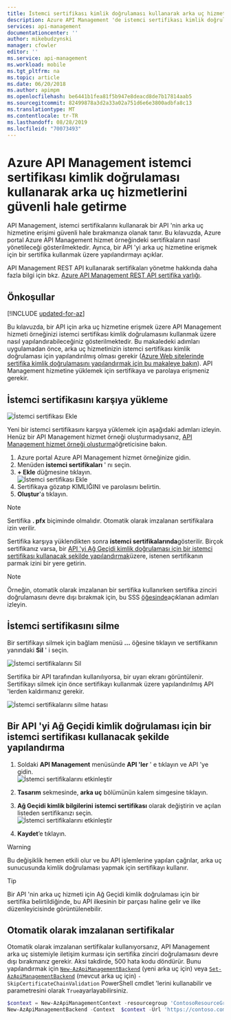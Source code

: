 ```yaml
---
title: İstemci sertifikası kimlik doğrulaması kullanarak arka uç hizmetlerini güvenli hale getirme-Azure API Management | Microsoft Docs
description: Azure API Management 'de istemci sertifikası kimlik doğrulaması kullanarak arka uç hizmetlerini güvenli hale getirme hakkında bilgi edinin.
services: api-management
documentationcenter: ''
author: mikebudzynski
manager: cfowler
editor: ''
ms.service: api-management
ms.workload: mobile
ms.tgt_pltfrm: na
ms.topic: article
ms.date: 06/20/2018
ms.author: apimpm
ms.openlocfilehash: be6441b1fea81f5b947e8deacd8de7b17814aab5
ms.sourcegitcommit: 82499878a3d2a33a02a751d6e6e3800adbfa8c13
ms.translationtype: MT
ms.contentlocale: tr-TR
ms.lasthandoff: 08/28/2019
ms.locfileid: "70073493"
---
```

# <a name="how-to-secure-back-end-services-using-client-certificate-authentication-in-azure-api-management"></a>Azure API Management istemci sertifikası kimlik doğrulaması kullanarak arka uç hizmetlerini güvenli hale getirme

API Management, istemci sertifikalarını kullanarak bir API 'nin arka uç hizmetine erişimi güvenli hale bırakmanıza olanak tanır. Bu kılavuzda, Azure portal Azure API Management hizmet örneğindeki sertifikaların nasıl yönetileceği gösterilmektedir. Ayrıca, bir API 'yi arka uç hizmetine erişmek için bir sertifika kullanmak üzere yapılandırmayı açıklar.

API Management REST API kullanarak sertifikaları yönetme hakkında daha fazla bilgi için bkz. <a href="https://docs.microsoft.com/rest/api/apimanagement/apimanagementrest/azure-api-management-rest-api-certificate-entity">Azure API Management REST API sertifika varlığı</a>.

## <a name="prerequisites"> </a>Önkoşullar

[!INCLUDE [updated-for-az](../../includes/updated-for-az.md)]

Bu kılavuzda, bir API için arka uç hizmetine erişmek üzere API Management hizmeti örneğinizi istemci sertifikası kimlik doğrulamasını kullanmak üzere nasıl yapılandırabileceğiniz gösterilmektedir. Bu makaledeki adımları uygulamadan önce, arka uç hizmetinizin istemci sertifikası kimlik doğrulaması için yapılandırılmış olması gerekir ([Azure Web sitelerinde sertifika kimlik doğrulamasını yapılandırmak için bu makaleye bakın][to configure certificate authentication in Azure WebSites refer to this article]). API Management hizmetine yüklemek için sertifikaya ve parolaya erişmeniz gerekir.

## <a name="step1"> </a>İstemci sertifikasını karşıya yükleme

![İstemci sertifikası Ekle](media/api-management-howto-mutual-certificates/apim-client-cert.png)

Yeni bir istemci sertifikasını karşıya yüklemek için aşağıdaki adımları izleyin. Henüz bir API Management hizmet örneği oluşturmadıysanız, [API Management hizmet örneği oluşturma][Create an API Management service instance]öğreticisine bakın.

1. Azure portal Azure API Management hizmet örneğinize gidin.
2. Menüden **istemci sertifikaları** ' nı seçin.
3. **+ Ekle** düğmesine tıklayın.  
    ![İstemci sertifikası Ekle](media/api-management-howto-mutual-certificates/apim-client-cert-add.png)  
4. Sertifikaya gözatıp KIMLIĞINI ve parolasını belirtin.  
5. **Oluştur**'a tıklayın.

> [!NOTE]
> Sertifika **. pfx** biçiminde olmalıdır. Otomatik olarak imzalanan sertifikalara izin verilir.

Sertifika karşıya yüklendikten sonra **istemci sertifikalarında**gösterilir.  Birçok sertifikanız varsa, bir [API 'yi Ağ Geçidi kimlik doğrulaması için bir istemci sertifikası kullanacak şekilde yapılandırmak][Configure an API to use a client certificate for gateway authentication]üzere, istenen sertifikanın parmak izini bir yere getirin.

> [!NOTE]
> Örneğin, otomatik olarak imzalanan bir sertifika kullanırken sertifika zinciri doğrulamasını devre dışı bırakmak için, bu SSS [öğesinde](api-management-faq.md#can-i-use-a-self-signed-ssl-certificate-for-a-back-end)açıklanan adımları izleyin.

## <a name="step1a"> </a>İstemci sertifikasını silme

Bir sertifikayı silmek için bağlam menüsü **...** öğesine tıklayın ve sertifikanın yanındaki **Sil** ' i seçin.

![İstemci sertifikalarını Sil](media/api-management-howto-mutual-certificates/apim-client-cert-delete.png)

Sertifika bir API tarafından kullanılıyorsa, bir uyarı ekranı görüntülenir. Sertifikayı silmek için önce sertifikayı kullanmak üzere yapılandırılmış API 'lerden kaldırmanız gerekir.

![İstemci sertifikalarını silme hatası](media/api-management-howto-mutual-certificates/apim-client-cert-delete-failure.png)

## <a name="step2"> </a>Bir API 'yi Ağ Geçidi kimlik doğrulaması için bir istemci sertifikası kullanacak şekilde yapılandırma

1. Soldaki **API Management** menüsünde **API 'ler** ' e tıklayın ve API 'ye gidin.  
    ![İstemci sertifikalarını etkinleştir](media/api-management-howto-mutual-certificates/apim-client-cert-enable.png)

2. **Tasarım** sekmesinde, **arka uç** bölümünün kalem simgesine tıklayın. 
3. **Ağ Geçidi kimlik bilgilerini** **istemci sertifikası** olarak değiştirin ve açılan listeden sertifikanızı seçin.  
    ![İstemci sertifikalarını etkinleştir](media/api-management-howto-mutual-certificates/apim-client-cert-enable-select.png)

4. **Kaydet**’e tıklayın. 

> [!WARNING]
> Bu değişiklik hemen etkili olur ve bu API işlemlerine yapılan çağrılar, arka uç sunucusunda kimlik doğrulaması yapmak için sertifikayı kullanır.


> [!TIP]
> Bir API 'nin arka uç hizmeti için Ağ Geçidi kimlik doğrulaması için bir sertifika belirtildiğinde, bu API ilkesinin bir parçası haline gelir ve ilke düzenleyicisinde görüntülenebilir.

## <a name="self-signed-certificates"></a>Otomatik olarak imzalanan sertifikalar

Otomatik olarak imzalanan sertifikalar kullanıyorsanız, API Management arka uç sistemiyle iletişim kurması için sertifika zinciri doğrulamasını devre dışı bırakmanız gerekir. Aksi takdirde, 500 hata kodu döndürür. Bunu yapılandırmak için [`New-AzApiManagementBackend`](https://docs.microsoft.com/powershell/module/az.apimanagement/new-azapimanagementbackend) (yeni arka uç için) veya [`Set-AzApiManagementBackend`](https://docs.microsoft.com/powershell/module/az.apimanagement/set-azapimanagementbackend) (mevcut arka uç için) `-SkipCertificateChainValidation` PowerShell cmdlet 'lerini kullanabilir ve parametresini olarak `True`ayarlayabilirsiniz.

```powershell
$context = New-AzApiManagementContext -resourcegroup 'ContosoResourceGroup' -servicename 'ContosoAPIMService'
New-AzApiManagementBackend -Context  $context -Url 'https://contoso.com/myapi' -Protocol http -SkipCertificateChainValidation $true
```

[How to add operations to an API]: api-management-howto-add-operations.md
[How to add and publish a product]: api-management-howto-add-products.md
[Monitoring and analytics]: ../api-management-monitoring.md
[Add APIs to a product]: api-management-howto-add-products.md#add-apis
[Publish a product]: api-management-howto-add-products.md#publish-product
[Get started with Azure API Management]: get-started-create-service-instance.md
[API Management policy reference]: api-management-policy-reference.md
[Caching policies]: api-management-policy-reference.md#caching-policies
[Create an API Management service instance]: get-started-create-service-instance.md

[Azure API Management REST API Certificate entity]: https://msdn.microsoft.com/library/azure/dn783483.aspx
[WebApp-GraphAPI-DotNet]: https://github.com/AzureADSamples/WebApp-GraphAPI-DotNet
[to configure certificate authentication in Azure WebSites refer to this article]: ../app-service/app-service-web-configure-tls-mutual-auth.md

[Prerequisites]: #prerequisites
[Upload a client certificate]: #step1
[Delete a client certificate]: #step1a
[Configure an API to use a client certificate for gateway authentication]: #step2
[Test the configuration by calling an operation in the Developer Portal]: #step3
[Next steps]: #next-steps
